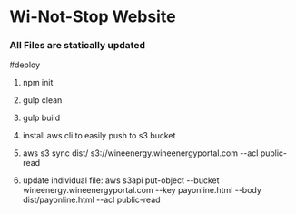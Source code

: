 # Wi-Not-Stop Website

### All Files are statically updated

#deploy

1. npm init
2. gulp clean
3. gulp build
4. install aws cli to easily push to s3 bucket
5. aws s3 sync dist/ s3://wineenergy.wineenergyportal.com --acl public-read

6. update individual file: aws s3api put-object --bucket wineenergy.wineenergyportal.com --key payonline.html --body dist/payonline.html --acl public-read

